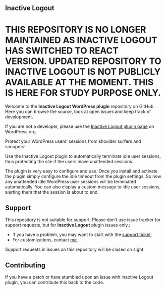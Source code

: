 ## Inactive Logout

# THIS REPOSITORY IS NO LONGER MAINTAINED AS INACTIVE LOGOUT HAS SWITCHED TO REACT VERSION. UPDATED REPOSITORY TO INACTIVE LOGOUT IS NOT PUBLICLY AVAILABLE AT THE MOMENT. THIS IS HERE FOR STUDY PURPOSE ONLY.

Welcome to the **Inactive Logout WordPress plugin** repository on GitHub. Here you can browse the source, look at open issues and keep track of development. 

If you are not a developer, please use the [Inactive Logout plugin page](https://wordpress.org/plugins/inactive-logout/) on WordPress.org.

Protect your WordPress users’ sessions from shoulder surfers and snoopers!

Use the Inactive Logout plugin to automatically terminate idle user sessions, thus protecting the site if the users leave unattended sessions.

The plugin is very easy to configure and use. Once you install and activate the plugin simply configure the idle timeout from the plugin settings. So now any unattended idle WordPress user sessions will be terminated automatically. You can also display a custom message to idle user sessions, alerting them that the session is about to end.

## Support
This repository is not suitable for support. Please don't use issue tracker for support requests, but for **Inactive Logout** plugin issues only.:

* If you have a problem, you may want to start with the [support ticket](https://wordpress.org/support/plugin/inactive-logout/).
* For customizations, contact [me](https://deepenbajracharya.com.np/say-hello/).

Support requests in issues on this repository will be closed on sight.

## Contributing
If you have a patch or have stumbled upon an issue with Inactive Logout plugin, you can contribute this back to the code.
